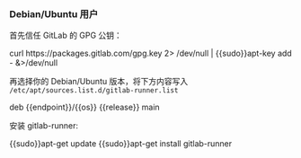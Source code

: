 ### Debian/Ubuntu 用户

首先信任 GitLab 的 GPG 公钥：

<tmpl z-lang="bash">
curl https://packages.gitlab.com/gpg.key 2> /dev/null | {{sudo}}apt-key add - &>/dev/null
</tmpl>

再选择你的 Debian/Ubuntu 版本，将下方内容写入 `/etc/apt/sources.list.d/gitlab-runner.list`

<tmpl z-input="release" z-path="/etc/apt/sources.list.d/gitlab-runner.list">
deb {{endpoint}}/{{os}} {{release}} main
</tmpl>

安装 gitlab-runner:

<tmpl z-lang="bash">
{{sudo}}apt-get update
{{sudo}}apt-get install gitlab-runner
</tmpl>
